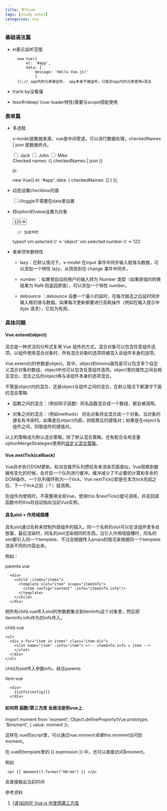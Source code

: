 ```yaml
---
title: 学习vue
tags: [study notes]
categories: vue
---
```


### 基础语法篇

- el表示监听范围

		new Vue({
			el: '#app',
    		data: {
        		message: 'Hello Vue.js!'
         		}	
		});// app内的元素被监听， app本身不被监听。只能对app内的元素使用v语法

- track-by没看懂

- less中/deep/ (vue-loader特性)需要与scope搭配使用

### 表单篇

- 多选框 

	v-model是数据来源，vue是中间管道，可以进行数据处理，checkedNames | json 是数据终点。


    <div id="app">
        <input type="checkbox" id="jack" value="Jack" 	v-model="checkedNames">
        <label for="jack">Jack</label>
        <input type="checkbox" id="john" value="John" 	v-model="checkedNames">
        <label for="john">John</label>
        <input type="checkbox" id="mike" value="Mike" 	v-model="checkedNames">
        <label for="mike">Mike</label>
        <br>
        <span>Checked names: {{ checkedNames | 	json }}</span>
    </div>
	
   js:
 

   	new Vue({
  		el: '#app',
 	 	data: {
  	  		checkedNames: []
 	 	}
		});

	
- 动态设置checkbox的值

	
    <input
      type="checkbox"
      v-model="toggle"
      v-bind:true-value="a"
      v-bind:false-value="b">//toggle不需要在data里设置
  


- 将option的value设置为对象
	
	
     <select v-model="selected">
      <!-- 对象字面量 -->
      <option v-bind:value="{ number: 123 }">123</option>
    </select>

	
	
        // 当选中时
    typeof vm.selected // -> 'object'
    vm.selected.number // -> 123
	
	
- 表单项参数特性
	
	- lazy：在默认情况下，v-model 在input 事件中同步输入框值与数据，可以添加一个特性 lazy，从而改到在 change 事件中同步。
	
	- number ：如果想自动将用户的输入转为 Number 类型（如果原值的转换结果为 NaN 则返回原值），可以添加一个特性 number。
	
	- debounce ：debounce 设置一个最小的延时，在每次敲击之后延时同步输入框的值与数据。如果每次更新都要进行高耗操作（例如在输入提示中 Ajax 请求），它较为有用。
	
### 具体问题

#### Vue.extend(object)

混合是一种灵活的分布式复用 Vue 组件的方式。混合对象可以包含任意组件选项。以组件使用混合对象时，所有混合对象的选项将被混入该组件本身的选项。

Vue.extend()的参数是object。其中，object的mixins属性是可以包含多个自定义混合对象的数组，object中也可以包含任意组件选项。object里的属性之间会相互混合。混合之后的object再与该组件本身的选项混合。

不管是object内的混合，还是object与组件之间的混合，在默认情况下都遵守下面的混合策略:

- 函数之间的混合：（例如钩子函数）同名函数混合成一个数组，都会被调用。

- 对象之间的混合：（例如methods） 同名对象将会混合成一个对象。当对象的键名有冲突时，如果是在object内部，则取靠后的键值对；如果是在object与组件之间，则取组件的键值对。

以上的策略成为默认混合策略。除了默认混合策略，还有配合全局变量optionMergeStrategies使用的[自定义混合策略](https://cn.vuejs.org/v2/guide/mixins.html#自定义选项混合策略)。


#### Vue.nextTick(callback)

Vue异步执行DOM更新。和浏览器开队列攒任务来渲染页面类似，Vue观察到数据有变化的时候，会开启一个队列进行缓冲。缓冲减少了不必要的计算和多余的DOM操作。一个队列循环称为一个tick。Vue.nextTick()即是在本次tick完成之后、下一个tick之前（？）就调用。

在组件内使用时，不需要用全局Vue，使用this.$nextTick()就可调用，并且回调函数中的this将自动指向当前Vue实例。


#### 具名slot + 作用域插槽

具名slot通过名称来控制外部组件的插入。同一个名称的slot可以在该组件里多处放置，最后渲染时，同名的slot渲染相同的东西。当引入作用域插槽时，同名的slot都引入同一个template，不过会根据传入props的情况来根据同一个template渲染不同的内容出来。

例如：


parents.vue

      <div>
        <child :items="items">
          <template slot="item" scope="itemInfo">
            <item config="content" :info="itemInfo.info"/>
          </template>
        </child>
      </div>

把所有child.vue传入slot的参数都集合到itemInfo这个对象里，然后把itemInfo.info作为<item>的info传入。

child.vue

    <ul>
      <div v-for="item in items" class="item-div">
        <slot name="item" :info="item"> <!-- itemInfo.info = item -->
        </slot>
      </div>
    </ul>

child为slot传入参数info。结合parents

item.vue

      <div>
        {{info[config]}}
      </div>
      
      
#### 如何将 函数/第三方库 全局注册到vue上

import moment from 'moment';
Object.defineProperty(Vue.prototype, '$moment', { value: moment });

这样在.vue的script里，可以通过vue.$moment或者this.$moment访问到moment。

在.vue的template里的 {{ expression }} 中，也可以直接访问$moment。

例如
    
     <p> {{ $moment().format("HH:mm") }} </p>

会直接输出当前时间

参考资料

1. [\[译\]如何在 Vue.js 中使用第三方库](https://github.com/dwqs/blog/issues/51)
